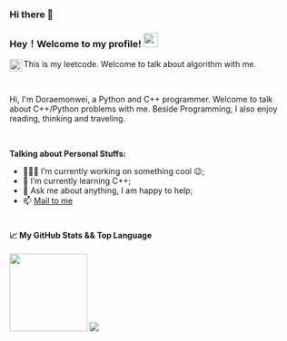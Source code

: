 ### Hi there 👋


### Hey！Welcome to my profile! <img src="https://media.giphy.com/media/hvRJCLFzcasrR4ia7z/giphy.gif" width="25px"> 

<a href="https://leetcode.cn/u/guotaoliu98/">
  <img align="left" alt="Phoenix's leetcode" width="22px" src="https://cdn.jsdelivr.net/npm/simple-icons@3.12.1/icons/leetcode.svg" />
</a>

This is my leetcode. Welcome to talk about algorithm with me.

<br />

Hi, I'm Doraemonwei, a Python and C++ programmer. Welcome to talk about C++/Python problems with me. Beside Programming, I also enjoy reading, thinking and traveling. 

<br />

**Talking about Personal Stuffs:**

- 👨🏽‍💻 I’m currently working on something cool :wink:;
- 🌱 I’m currently learning C++;
- 💬 Ask me about anything, I am happy to help;
- 📫 [Mail to me](mailto:1470028580@qq.com)
  <br />
  <br />








#### 📈 My GitHub Stats && Top Language


 <div align="left"> <img height="137px" src="https://github-readme-stats.vercel.app/api?username=Doraemonwei&hide_title=true&hide_border=true&show_icons=trueline_height=21&text_color=000&icon_color=000&bg_color=0,ea6161,ffc64d,fffc4d,52fa5a&theme=graywhite" /> 
 <img src="https://github-readme-stats.vercel.app/api/top-langs/?username=Doraemonwei&hide_title=true&hide_border=true&layout=compact&langs_count=6&text_color=000&icon_color=fff&bg_color=0,52fa5a,4dfcff,c64dff&theme=graywhite" /> </div>
